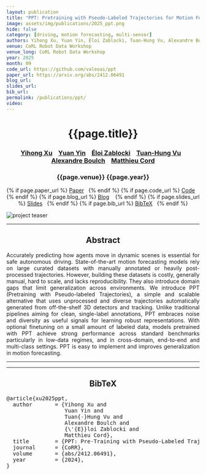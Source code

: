 ```yaml
---
layout: publication
title: "PPT: Pretraining with Pseudo-Labeled Trajectories for Motion Forecasting" 
image: assets/img/publications/2025_ppt.png
hide: false
category: [driving, motion forecasting, multi-sensor]
authors: Yihong Xu, Yuan Yin, Éloi Zablocki, Tuan-Hung Vu, Alexandre Boulch, Matthieu Cord
venue: CoRL Robot Data Workshop 
venue_long: CoRL Robot Data Workshop
year: 2025
month: 09
code_url: https://github.com/valeoai/ppt
paper_url: https://arxiv.org/abs/2412.06491
blog_url: 
slides_url: 
bib_url: 
permalink: /publications/ppt/
video: 
---
```


<h1 align="center"> {{page.title}} </h1>
<!-- Simple call of authors -->
<!-- <h3 align="center"> {{page.authors}} </h3> -->
<!-- Alternatively you can add links to author pages -->
<h3 align="center"> <a href="https://scholar.google.fr/citations?user=vMLRRVkAAAAJ">Yihong Xu</a> &nbsp;&nbsp; <a href="https://yuan-yin.github.io/">Yuan Yin</a> &nbsp;&nbsp; <a href="https://eloiz.github.io">Éloi Zablocki</a> &nbsp;&nbsp; <a href="https://tuanhungvu.github.io/">Tuan-Hung Vu</a> &nbsp;&nbsp; <a href="https://www.boulch.eu/">Alexandre Boulch</a> &nbsp;&nbsp; <a href="https://cord.isir.upmc.fr/">Matthieu Cord</a></h3>


<h3 align="center"> {{page.venue}} {{page.year}} </h3>

<div align="center">
  <p>
    {% if page.paper_url %}
    <a href="{{ page.paper_url }}"><i class="far fa-file-pdf"></i> Paper</a>&nbsp;&nbsp;
    {% endif %}
    {% if page.code_url %}
    <a href="{{ page.code_url }}"><i class="fab fa-github"></i> Code</a> &nbsp;&nbsp;
    {% endif %}
    {% if page.blog_url %}
    <a href="{{ page.blog_url }}"><i class="fab fa-blogger"></i> Blog</a> &nbsp;&nbsp;
    {% endif %}
    {% if page.slides_url %}
    <a href="{{ page.slides_url }}"><i class="far fa-file-pdf"></i> Slides</a>&nbsp;&nbsp;
    {% endif %}
    {% if page.bib_url %}
    <a href="{{ page.bib_url}}"><i class="far fa-file-alt"></i> BibTeX</a>&nbsp;&nbsp;
    {% endif %}
  </p>
</div>


<div class="publication-teaser">
    <img src="../../{{ page.image }}" alt="project teaser"/>
</div>


<hr>

<h2 align="center">Abstract</h2>

<p align="justify">Accurately predicting how agents move in dynamic scenes is essential for safe autonomous driving. State-of-the-art motion forecasting models rely on large curated datasets with manually annotated or heavily post-processed trajectories. However, building these datasets is costly, generally manual, hard to scale, and lacks reproducibility. They also introduce domain gaps that limit generalization across environments. We introduce PPT (Pretraining with Pseudo-labeled Trajectories), a simple and scalable alternative that uses unprocessed and diverse trajectories automatically generated from off-the-shelf 3D detectors and tracking. Unlike traditional pipelines aiming for clean, single-label annotations, PPT embraces noise and diversity as useful signals for learning robust representations. With optional finetuning on a small amount of labeled data, models pretrained with PPT achieve strong performance across standard benchmarks particularly in low-data regimes, and in cross-domain, end-to-end and multi-class settings. PPT is easy to implement and improves generalization in motion forecasting.</p>

<hr>
<hr>

<h2  align="center">BibTeX</h2>
<left>
  <pre class="bibtex-box">
@article{xu2025ppt,
  author       = {Yihong Xu and
                  Yuan Yin and
                  Tuan{-}Hung Vu and
                  Alexandre Boulch and
                  {\'{E}}loi Zablocki and
                  Matthieu Cord},
  title        = {PPT: Pre-Training with Pseudo-Labeled Trajectories for Motion Forecasting},
  journal      = {CoRR},
  volume       = {abs/2412.06491},
  year         = {2024},
}
</pre>
</left>

<br>

